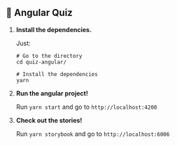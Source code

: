 ## 🚅  Angular Quiz

1.  **Install the dependencies.**

    Just:

    ```shell
    # Go to the directory
    cd quiz-angular/

    # Install the dependencies
    yarn
    ```

2.  **Run the angular project!**

    Run `yarn start` and go to `http://localhost:4200`

3.  **Check out the stories!**

    Run `yarn storybook` and go to `http://localhost:6006`
